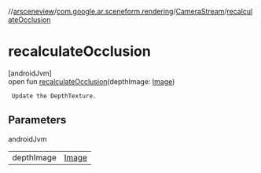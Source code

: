 //[arsceneview](../../../index.md)/[com.google.ar.sceneform.rendering](../index.md)/[CameraStream](index.md)/[recalculateOcclusion](recalculate-occlusion.md)

# recalculateOcclusion

[androidJvm]\
open fun [recalculateOcclusion](recalculate-occlusion.md)(depthImage: [Image](https://developer.android.com/reference/kotlin/android/media/Image.html))

     Update the DepthTexture.

## Parameters

androidJvm

| | |
|---|---|
| depthImage | [Image](https://developer.android.com/reference/kotlin/android/media/Image.html) |
